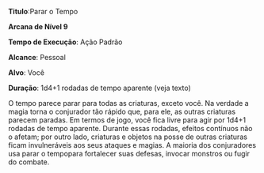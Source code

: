 **Titulo**:Parar o Tempo

**Arcana de Nível 9**

**Tempo de Execução**: Ação Padrão

**Alcance**: Pessoal

**Alvo**: Você

**Duração**: 1d4+1 rodadas de tempo aparente (veja texto)

O tempo parece parar para todas as criaturas, exceto você. Na verdade a magia torna o conjurador tão rápido que, para ele, as outras criaturas parecem paradas.
Em termos de jogo, você fica livre para agir por 1d4+1 rodadas de tempo aparente. 
Durante essas rodadas, efeitos contínuos não o afetam; por outro lado, criaturas e objetos na posse de outras criaturas ficam invulneráveis aos seus ataques e magias.
A maioria dos conjuradores usa parar o tempopara fortalecer suas defesas, invocar monstros ou fugir do combate.